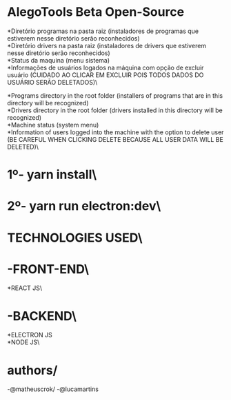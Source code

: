# AlegoTools Beta Open-Source

*Diretório programas na pasta raiz (instaladores de programas que estiverem nesse diretório serão reconhecidos)\
*Diretório drivers na pasta raiz (instaladores de drivers que estiverem nesse diretório serão reconhecidos)\
*Status da maquina (menu sistema)\
*Informações de usuários logados na máquina com opção de excluir usuário (CUIDADO AO CLICAR EM EXCLUIR POIS TODOS DADOS DO USUÁRIO SERÃO DELETADOS)\

*Programs directory in the root folder (installers of programs that are in this directory will be recognized)\
*Drivers directory in the root folder (drivers installed in this directory will be recognized)\
*Machine status (system menu)\
*Information of users logged into the machine with the option to delete user (BE CAREFUL WHEN CLICKING DELETE BECAUSE ALL USER DATA WILL BE DELETED)\

# 1º- yarn install\
# 2º- yarn run electron:dev\

# TECHNOLOGIES USED\
# -FRONT-END\
*REACT JS\

# -BACKEND\
*ELECTRON JS\
*NODE JS\


# authors/
-@matheuscrok/
-@lucamartins

